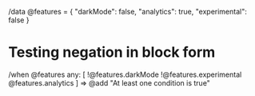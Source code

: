 /data @features = {
  "darkMode": false,
  "analytics": true,
  "experimental": false
}

# Testing negation in block form

/when @features any: [
  !@features.darkMode
  !@features.experimental  
  @features.analytics
] => @add "At least one condition is true"